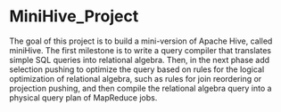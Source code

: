 # MiniHive_Project
The goal of this project is to build a mini-version of Apache Hive, called miniHive. The first milestone is to write a query compiler that translates simple SQL queries into relational algebra. Then, in the next phase add selection pushing to optimize the query based on rules for the logical optimization of relational algebra, such as rules for join reordering or projection pushing, and then compile the relational algebra query into a physical query plan of MapReduce jobs.
